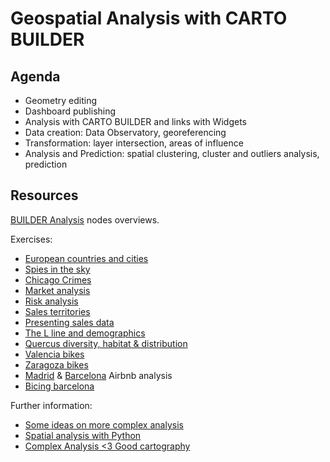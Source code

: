 Geospatial Analysis with CARTO BUILDER
======================================

## Agenda

* Geometry editing
* Dashboard publishing
* Analysis with CARTO BUILDER and links with Widgets
* Data creation: Data Observatory, georeferencing
* Transformation: layer intersection, areas of influence
* Analysis and Prediction: spatial clustering, cluster and outliers analysis, prediction


## Resources

[BUILDER Analysis](https://docs.google.com/a/cartodb.com/document/d/1EmuckitxKQFw0vrmoMa0rGk5cCtAEZ_hUFSl0WF9QTQ/edit?usp=sharing) nodes overviews.

Exercises:

* [European countries and cities](exercises/europe.md)
* [Spies in the sky](exercises/spies_sky.md)
* [Chicago Crimes](exercises/chicago.md)
* [Market analysis](exercises/dominos.md)
* [Risk analysis](exercises/railways.md)
* [Sales territories](exercises/portland.md)
* [Presenting sales data](exercises/stores.md)
* [The L line and demographics](exercises/l_line.md)
* [Quercus diversity, habitat & distribution](exercises/quercus.md)
* [Valencia bikes](exercises/valencia-bikes.md)
* [Zaragoza bikes](exercises/zgz-bikes.md)
* [Madrid](exercises/madrid.md) & [Barcelona](exercises/barcelona.md) Airbnb analysis
* [Bicing barcelona](exercises/bicing_barcelona.md)

Further information:

* [Some ideas on more complex analysis](https://carto.com/blog/author/abel-vazquez)
* [Spatial analysis with Python](https://pysal.readthedocs.io/en/v1.11.0/)
* [Complex Analysis <3 Good cartography](https://team.carto.com/u/mamataakella/me)

